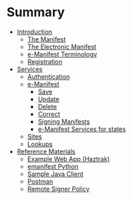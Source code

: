 # Summary

- [Introduction](README.md)
  - [The Manifest](Intro/paper_manifest.md)
  - [The Electronic Manifest]()
  - [e-Manifest Terminology](Intro/terminology.md)
  - [Registration](Intro/registration.md)
- [Services](Services/index.md)
  - [Authentication](Services/authentication.md)
  - [e-Manifest](Services/Manifest/e-manifest-save.md)
    - [Save](Services/Manifest/e-manifest-save.md)
    - [Update](Services/Manifest/e-manifest-update.md)
    - [Delete](Services/Manifest/e-manifest-delete.md)
    - [Correct]()
    - [Signing Manifests]()
    - [e-Manifest Services for states]()
  - [Sites]()
  - [Lookups]()
- [Reference Materials](References/index.md)
  - [Example Web App (Haztrak)](References/index.md)
  - [emanifest Python](References/index.md)
  - [Sample Java Client](References/index.md)
  - [Postman]()
  - [Remote Signer Policy](References/index.md)
